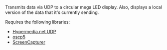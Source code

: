 Transmits data via UDP to a circular mega LED display.
Also, displays a local version of the data that it's currently sending.

Requires the following libraries:

* [Hypermedia.net UDP](http://ubaa.net/shared/processing/udp/)
* [oscp5](http://www.sojamo.de/libraries/oscP5/)
* [ScreenCapturer](http://github.com/blinkinlabs/ScreenCapturer)

